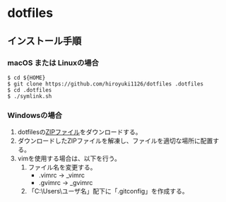 # dotfiles

## インストール手順

### macOS または Linuxの場合

```
$ cd ${HOME}
$ git clone https://github.com/hiroyuki1126/dotfiles .dotfiles
$ cd .dotfiles
$ ./symlink.sh
```

### Windowsの場合

1. dotfilesの[ZIPファイル](https://github.com/hiroyuki1126/dotfiles/archive/master.zip)をダウンロードする。
1. ダウンロードしたZIPファイルを解凍し、ファイルを適切な場所に配置する。
1. vimを使用する場合は、以下を行う。
    1. ファイル名を変更する。
        * .vimrc → _vimrc
        * .gvimrc → _gvimrc
    1. 「C:\Users\ユーザ名」配下に「.gitconfig」を作成する。
